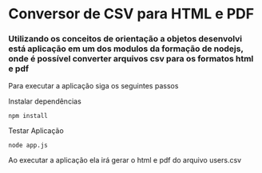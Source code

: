 # Conversor de CSV para HTML e PDF
### Utilizando os conceitos de orientação a objetos desenvolvi está aplicação em um dos modulos da formação de nodejs, onde é possível converter arquivos csv para os formatos html e pdf

Para executar a aplicação siga os seguintes passos

Instalar dependências
```
npm install
```

Testar Aplicação
```
node app.js
```

Ao executar a aplicação ela irá gerar o html e pdf do arquivo users.csv
